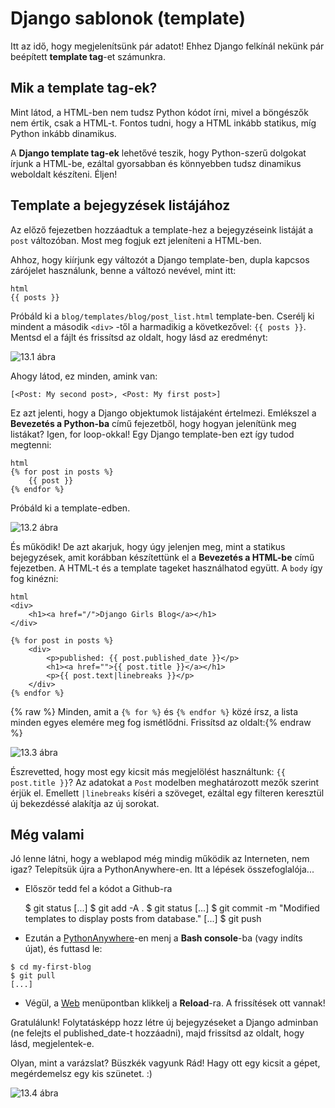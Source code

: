 # Django sablonok (template)

Itt az idő, hogy megjelenítsünk pár adatot! Ehhez Django felkínál nekünk pár beépített **template tag**-et számunkra.

## Mik a template tag-ek?

Mint látod, a HTML-ben nem tudsz Python kódot írni, mivel a böngészők nem értik, csak a HTML-t. Fontos tudni, hogy a HTML inkább statikus, míg Python inkább dinamikus.

A **Django template tag-ek** lehetővé teszik, hogy Python-szerű dolgokat írjunk a HTML-be, ezáltal gyorsabban és könnyebben tudsz dinamikus weboldalt készíteni. Éljen!

## Template a bejegyzések listájához

Az előző fejezetben hozzáadtuk a template-hez a bejegyzéseink listáját a `post` változóban. Most meg fogjuk ezt jeleníteni a HTML-ben.

Ahhoz, hogy kiírjunk egy változót a Django template-ben, dupla kapcsos zárójelet használunk, benne a változó nevével, mint itt:

    html
    {{ posts }}
    

Próbáld ki a `blog/templates/blog/post_list.html` template-ben. Cserélj ki mindent a második `<div>` -től a harmadikig a következővel: `{{ posts }}`. Mentsd el a fájlt és frissítsd az oldalt, hogy lásd az eredményt:

![13.1 ábra][1]

 [1]: images/step1.png

Ahogy látod, ez minden, amink van:

    [<Post: My second post>, <Post: My first post>]
    

Ez azt jelenti, hogy a Django objektumok listájaként értelmezi. Emlékszel a **Bevezetés a Python-ba** című fejezetből, hogy hogyan jelenítünk meg listákat? Igen, for loop-okkal! Egy Django template-ben ezt így tudod megtenni:

    html
    {% for post in posts %}
        {{ post }}
    {% endfor %}
    

Próbáld ki a template-edben.

![13.2 ábra][2]

 [2]: images/step2.png

És működik! De azt akarjuk, hogy úgy jelenjen meg, mint a statikus bejegyzések, amit korábban készítettünk el a **Bevezetés a HTML-be** című fejezetben. A HTML-t és a template tageket használhatod együtt. A `body` így fog kinézni:

    html
    <div>
        <h1><a href="/">Django Girls Blog</a></h1>
    </div>
    
    {% for post in posts %}
        <div>
            <p>published: {{ post.published_date }}</p>
            <h1><a href="">{{ post.title }}</a></h1>
            <p>{{ post.text|linebreaks }}</p>
        </div>
    {% endfor %}
    

{% raw %} Minden, amit a `{% for %}` és `{% endfor %}` közé írsz, a lista minden egyes elemére meg fog ismétlődni. Frissítsd az oldalt:{% endraw %}

![13.3 ábra][3]

 [3]: images/step3.png

Észrevetted, hogy most egy kicsit más megjelölést használtunk: `{{ post.title }}`? Az adatokat a `Post` modelben meghatározott mezők szerint érjük el. Emellett `|linebreaks` kíséri a szöveget, ezáltal egy filteren keresztül új bekezdéssé alakítja az új sorokat.

## Még valami

Jó lenne látni, hogy a weblapod még mindig működik az Interneten, nem igaz? Telepítsük újra a PythonAnywhere-en. Itt a lépések összefoglalója...

*   Először tedd fel a kódot a Github-ra

    $ git status
    [...]
    $ git add -A .
    $ git status
    [...]
    $ git commit -m "Modified templates to display posts from database."
    [...]
    $ git push
    

*   Ezután a [PythonAnywhere][4]-en menj a **Bash console**-ba (vagy indíts újat), és futtasd le:

 [4]: https://www.pythonanywhere.com/consoles/

    $ cd my-first-blog
    $ git pull
    [...]
    

*   Végül, a [Web][5] menüpontban klikkelj a **Reload**-ra. A frissítések ott vannak!

 [5]: https://www.pythonanywhere.com/web_app_setup/

Gratulálunk! Folytatásképp hozz létre új bejegyzéseket a Django adminban (ne felejts el published_date-t hozzáadni), majd frissítsd az oldalt, hogy lásd, megjelentek-e.

Olyan, mint a varázslat? Büszkék vagyunk Rád! Hagy ott egy kicsit a gépet, megérdemelsz egy kis szünetet. :)

![13.4 ábra][6]

 [6]: images/donut.png
